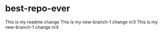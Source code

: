 # best-repo-ever
This is my readme change
This is my new-branch-1 change nr3
This is my new-branch-1 change nr4

